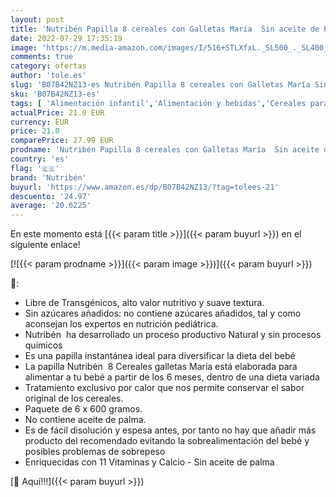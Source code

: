 ```yaml
---
layout: post
title: 'Nutribén Papilla 8 cereales con Galletas María  Sin aceite de Palma ni azucares añadidos - Alimento Para bebés- Desde Los 6 Meses- Pack De 6 unidades x 600 g'
date: 2022-07-29 17:35:19
image: 'https://m.media-amazon.com/images/I/516+STLXfxL._SL500_._SL400_.jpg'
comments: true
category: ofertas
author: 'tole.es'
slug: 'B07B42NZ13-es Nutribén Papilla 8 cereales con Galletas María Sin aceite...'
sku: 'B07B42NZ13-es'
tags: [ 'Alimentación infantil','Alimentación y bebidas','Cereales para bebé','Cereales y papillas para bebés','nutribén','🇪🇸', ]
actualPrice: 21.0 EUR
currency: EUR
price: 21.0
comparePrice: 27.99 EUR
prodname: 'Nutribén Papilla 8 cereales con Galletas María  Sin aceite de Palma ni azucares añadidos - Alimento Para bebés- Desde Los 6 Meses- Pack De 6 unidades x 600 g'
country: 'es'
flag: '🇪🇸'
brand: 'Nutribén'
buyurl: 'https://www.amazon.es/dp/B07B42NZ13/?tag=tolees-21'
descuento: '24.97'
average: '20.6225'
---
```


En este momento está [{{< param title >}}]({{< param buyurl >}}) en el siguiente enlace!

[![{{< param prodname >}}]({{< param image >}})]({{< param buyurl >}})

🔎:

- Libre de Transgénicos, alto valor nutritivo y suave textura.
- Sin azúcares añadidos: no contiene azúcares añadidos, tal y como aconsejan los expertos en nutrición pediátrica.
- Nutribén  ha desarrollado un proceso productivo Natural y sin procesos químicos
- Es una papilla instantánea ideal para diversificar la dieta del bebé
- La papilla Nutribén  8 Cereales galletas María está elaborada para alimentar a tu bebé a partir de los 6 meses, dentro de una dieta variada
- Tratamiento exclusivo por calor que nos permite conservar el sabor original de los cereales.
- Paquete de 6 x 600 gramos.
- No contiene aceite de palma.
- Es de fácil disolución y espesa antes, por tanto no hay que añadir más producto del recomendado evitando la sobrealimentación del bebé y posibles problemas de sobrepeso
- Enriquecidas con 11 Vitaminas y Calcio - Sin aceite de palma

[🛒 Aquí!!!]({{< param buyurl >}})
